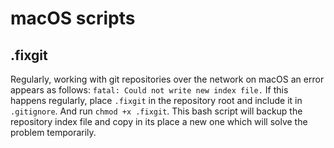 # macOS scripts

## .fixgit

Regularly, working with git repositories over the network on macOS an error
appears as follows: `fatal: Could not write new index file.` If this happens
regularly, place `.fixgit` in the repository root and include it in
`.gitignore`. And run `chmod +x .fixgit`. This bash script will backup the
repository index file and copy in its place a new one which will solve the
problem temporarily.
